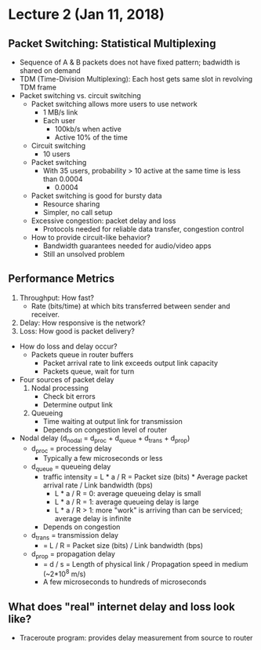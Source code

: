 # Lecture 2 (Jan 11, 2018)
## Packet Switching: Statistical Multiplexing
* Sequence of A & B packets does not have fixed pattern; badwidth is shared on demand
* TDM (Time-Division Multiplexing): Each host gets same slot in revolving TDM frame
* Packet switching vs. circuit switching
  * Packet switching allows more users to use network
    * 1 MB/s link
    * Each user
      * 100kb/s when active
      * Active 10% of the time
  * Circuit switching
    * 10 users
  * Packet switching
    * With 35 users, probability > 10 active at the same time is less than 0.0004
      * 0.0004 
  * Packet switching is good for bursty data
    * Resource sharing
    * Simpler, no call setup
  * Excessive congestion: packet delay and loss
    * Protocols needed for reliable data transfer, congestion control
  * How to provide circuit-like behavior?
    * Bandwidth guarantees needed for audio/video apps
    * Still an unsolved problem
## Performance Metrics
 1. Throughput: How fast?
    * Rate (bits/time) at which bits transferred between sender and receiver.
 2. Delay: How responsive is the network?
 3. Loss: How good is packet delivery?
 * How do loss and delay occur?
   * Packets queue in router buffers
     * Packet arrival rate to link exceeds output link capacity
     * Packets queue, wait for turn
* Four sources of packet delay
  1. Nodal processing
     * Check bit errors
     * Determine output link
  2. Queueing
     * Time waiting at output link for transmission
     * Depends on congestion level of router
* Nodal delay (d<sub>nodal</sub> = d<sub>proc</sub> + d<sub>queue</sub> + d<sub>trans</sub> + d<sub>prop</sub>)
  * d<sub>proc</sub> = processing delay
    * Typically a few microseconds or less
  * d<sub>queue</sub> = queueing delay
    * traffic intensity = L * a / R = Packet size (bits) * Average packet arrival rate / Link bandwidth (bps)
      * L * a / R = 0: average queueing delay is small
      * L * a / R = 1: average queueing delay is large
      * L * a / R > 1: more "work" is arriving than can be serviced; average delay is infinite
    * Depends on congestion
  * d<sub>trans</sub> = transmission delay
    * = L / R = Packet size (bits) / Link bandwidth (bps)
  * d<sub>prop</sub> = propagation delay
    * = d / s = Length of physical link / Propagation speed in medium (~2*10<sup>8</sup> m/s)
    * A few microseconds to hundreds of microseconds
## What does "real" internet delay and loss look like?
  * Traceroute program: provides delay measurement from source to router
  
